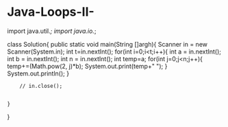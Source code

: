 # Java-Loops-II-
import java.util.*;
import java.io.*;

class Solution{
    public static void main(String []argh){
        Scanner in = new Scanner(System.in);
        int t=in.nextInt();
        for(int i=0;i<t;i++){
            int a = in.nextInt();
            int b = in.nextInt();
            int n = in.nextInt();
            int temp=a;
            for(int j=0;j<n;j++){
                temp+=(Math.pow(2, j)*b);
                System.out.print(temp+" ");
            }
            System.out.println();
        }
        
        // in.close();
    
        
    }
}
